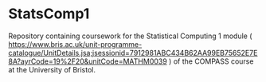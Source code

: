 # StatsComp1

Repository containing coursework for the Statistical Computing 1 module ( https://www.bris.ac.uk/unit-programme-catalogue/UnitDetails.jsa;jsessionid=7912981ABC434B62AA99EB75652E7E8A?ayrCode=19%2F20&unitCode=MATHM0039 ) of the COMPASS course at the University of Bristol.
